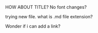 HOW ABOUT TITLE?
No font changes?

trying new file. what is .md file extension?
 
Wonder if i can add a link?
